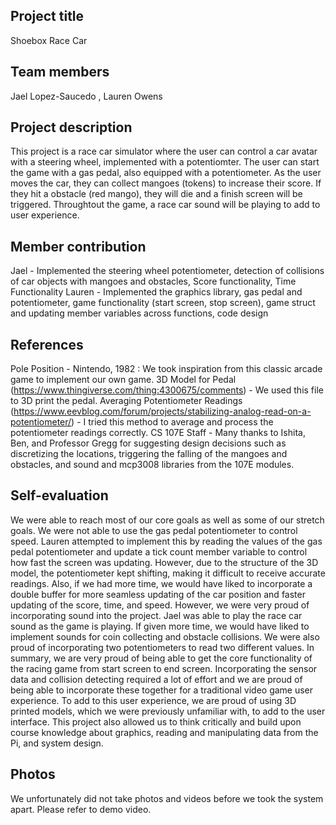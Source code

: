 ## Project title
Shoebox Race Car

## Team members
Jael Lopez-Saucedo , Lauren Owens

## Project description
This project is a race car simulator where the user can control a car avatar with a steering wheel, implemented with a potentiomter. The user can start the game with a gas pedal, also equipped with a potentiometer. As the user moves the car, they can collect mangoes (tokens) to increase their score. If they hit a obstacle (red mango), they will die and a finish screen will be triggered. Throughtout the game, a race car sound will be playing to add to user experience.

## Member contribution
Jael - Implemented the steering wheel potentiometer, detection of collisions of car objects with mangoes and obstacles, Score functionality, Time Functionality
Lauren - Implemented the graphics library, gas pedal and potentiometer, game functionality (start screen, stop screen), game struct and updating member variables across functions, code design

## References
Pole Position - Nintendo, 1982 : We took inspiration from this classic arcade game to implement our own game. 
3D Model for Pedal (https://www.thingiverse.com/thing:4300675/comments) - We used this file to 3D print the pedal. 
Averaging Potentiometer Readings (https://www.eevblog.com/forum/projects/stabilizing-analog-read-on-a-potentiometer/) - I tried this method to average and process the potentiometer readings correctly.
CS 107E Staff - Many thanks to Ishita, Ben, and Professor Gregg for suggesting design decisions such as discretizing the locations, triggering the falling of the mangoes and obstacles, and sound and mcp3008 libraries from the 107E modules.


## Self-evaluation
We were able to reach most of our core goals as well as some of our stretch goals. We were not able to use the gas pedal potentiometer to control speed. Lauren attempted to implement this by reading the values of the gas pedal potentiometer and update a tick count member variable to control how fast the screen was updating. However, due to the structure of the 3D model, the potentiometer kept shifting, making it difficult to receive accurate readings. Also, if we had more time, we would have liked to incorporate a double buffer for more seamless updating of the car position and faster updating of the score, time, and speed. 
However, we were very proud of incorporating sound into the project. Jael was able to play the race car sound as the game is playing. If given more time, we would have liked to implement sounds for coin collecting and obstacle collisions. We were also proud of incorporating two potentiometers to read two different values. In summary, we are very proud of being able to get the core functionality of the racing game from start screen to end screen. Incorporating the sensor data and collision detecting required a lot of effort and we are proud of being able to incorporate these together for a traditional video game user experience. To add to this user experience, we are proud of using 3D printed models, which we were previously unfamiliar with, to add to the user interface. This project also allowed us to think critically and build upon course knowledge about graphics, reading and manipulating data from the Pi, and system design. 

## Photos
We unfortunately did not take photos and videos before we took the system apart. Please refer to demo video. 

